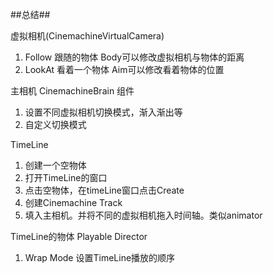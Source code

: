 ##总结##

虚拟相机(CinemachineVirtualCamera)
1. Follow 跟随的物体 Body可以修改虚拟相机与物体的距离
2. LookAt 看着一个物体 Aim可以修改看着物体的位置

主相机 CinemachineBrain 组件 
1. 设置不同虚拟相机切换模式，渐入渐出等
2. 自定义切换模式

TimeLine
1. 创建一个空物体
2. 打开TimeLine的窗口
3. 点击空物体，在timeLine窗口点击Create
4. 创建Cinemachine Track
5. 填入主相机。并将不同的虚拟相机拖入时间轴。类似animator

TimeLine的物体 Playable Director
1. Wrap Mode 设置TimeLine播放的顺序